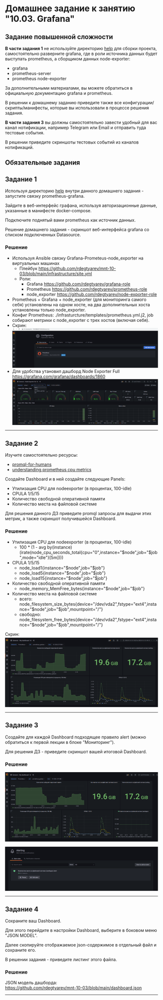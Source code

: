 # Домашнее задание к занятию "10.03. Grafana"

## Задание повышенной сложности

**В части задания 1** не используйте директорию [help](./help) для сборки проекта, самостоятельно разверните grafana, где в 
роли источника данных будет выступать prometheus, а сборщиком данных node-exporter:
- grafana
- prometheus-server
- prometheus node-exporter

За дополнительными материалами, вы можете обратиться в официальную документацию grafana и prometheus.

В решении к домашнему заданию приведите также все конфигурации/скрипты/манифесты, которые вы 
использовали в процессе решения задания.

**В части задания 3** вы должны самостоятельно завести удобный для вас канал нотификации, например Telegram или Email
и отправить туда тестовые события.

В решении приведите скриншоты тестовых событий из каналов нотификаций.

## Обязательные задания

## Задание 1
Используя директорию [help](./help) внутри данного домашнего задания - запустите связку prometheus-grafana.

Зайдите в веб-интерфейс графана, используя авторизационные данные, указанные в манифесте docker-compose.

Подключите поднятый вами prometheus как источник данных.

Решение домашнего задания - скриншот веб-интерфейса grafana со списком подключенных Datasource.

### Решение
- Используя Ansible связку Grafana-Prometeus-node_exporter на виртуальных машинах
    - Плейбук https://github.com/rdegtyarev/mnt-10-03/blob/main/infrastructure/site.yml
    - Роли:
        - Grafana https://github.com/rdegtyarev/grafana-role
        - Prometheus https://github.com/rdegtyarev/prometheus-role
        - node_exporter https://github.com/rdegtyarev/node-exporter-role
- Prometheus + Grafana + node_exporter (для мониторинга самого себя) установлены на одном хосте, на два дополнительных хоста установлены только node_exporter.
- Конфиг Prometheus: ./infrasturcture/templates/prometheus.yml.j2, job собирают метрики с node_exporter c трех хостов (включая себя).
- Скрин:
![01](https://github.com/rdegtyarev/mnt-10-03/blob/main/img/01.png)
- Для удобства утановил дашборд Node Exporter Full https://grafana.com/grafana/dashboards/1860
![02](https://github.com/rdegtyarev/mnt-10-03/blob/main/img/02.png)

---

## Задание 2
Изучите самостоятельно ресурсы:
- [promql-for-humans](https://timber.io/blog/promql-for-humans/#cpu-usage-by-instance)
- [understanding prometheus cpu metrics](https://www.robustperception.io/understanding-machine-cpu-usage)

Создайте Dashboard и в ней создайте следующие Panels:
- Утилизация CPU для nodeexporter (в процентах, 100-idle)
- CPULA 1/5/15
- Количество свободной оперативной памяти
- Количество места на файловой системе

Для решения данного ДЗ приведите promql запросы для выдачи этих метрик, а также скриншот получившейся Dashboard.

### Решение  

- Утилизация CPU для nodeexporter (в процентах, 100-idle)
    - 100 * (1 - avg by(instance)(irate(node_cpu_seconds_total{cpu="0",instance="$node",job="$job",mode="idle"}[5m])))
- CPULA 1/5/15
    - node_load1{instance="$node",job="$job"}
    - node_load5{instance="$node",job="$job"}
    - node_load15{instance="$node",job="$job"}
- Количество свободной оперативной памяти
    - node_memory_MemFree_bytes{instance="$node",job="$job"}
- Количество места на файловой системе
    - всего: node_filesystem_size_bytes{device="/dev/vda2",fstype="ext4",instance="$node",job="$job",mountpoint="/"}
    - свободно: node_filesystem_free_bytes{device="/dev/vda2",fstype="ext4",instance="$node",job="$job",mountpoint="/"}

Скрин:
![03](https://github.com/rdegtyarev/mnt-10-03/blob/main/img/03.png)

---

## Задание 3
Создайте для каждой Dashboard подходящее правило alert (можно обратиться к первой лекции в блоке "Мониторинг").

Для решения ДЗ - приведите скриншот вашей итоговой Dashboard.


### Решение
![04](https://github.com/rdegtyarev/mnt-10-03/blob/main/img/4.png)  

![05](https://github.com/rdegtyarev/mnt-10-03/blob/main/img/5.png)

---

## Задание 4
Сохраните ваш Dashboard.

Для этого перейдите в настройки Dashboard, выберите в боковом меню "JSON MODEL".

Далее скопируйте отображаемое json-содержимое в отдельный файл и сохраните его.

В решении задания - приведите листинг этого файла.

### Решение

JSON модель дашборда:  
https://github.com/rdegtyarev/mnt-10-03/blob/main/dashboard.json

---
